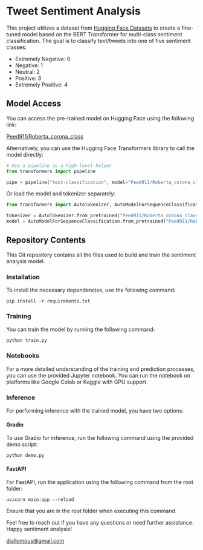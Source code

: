 # Tweet Sentiment Analysis

This project utilizes a dataset from [Hugging Face Datasets](https://huggingface.co/datasets/argilla/twitter-coronavirus) to create a fine-tuned model based on the BERT Transformer for multi-class sentiment classification. The goal is to classify text/tweets into one of five sentiment classes:

- Extremely Negative: 0
- Negative: 1
- Neutral: 2
- Positive: 3
- Extremely Positive: 4

## Model Access

You can access the pre-trained model on Hugging Face using the following link:

[Peed911/Roberta_corona_class](https://huggingface.co/Peed911/Roberta_corona_class)

Alternatively, you can use the Hugging Face Transformers library to call the model directly:

```python
# Use a pipeline as a high-level helper
from transformers import pipeline

pipe = pipeline("text-classification", model="Peed911/Roberta_corona_class")
```

Or load the model and tokenizer separately:

```python
from transformers import AutoTokenizer, AutoModelForSequenceClassification

tokenizer = AutoTokenizer.from_pretrained("Peed911/Roberta_corona_class")
model = AutoModelForSequenceClassification.from_pretrained("Peed911/Roberta_corona_class")
```

## Repository Contents

This Git repository contains all the files used to build and train the sentiment analysis model.

### Installation

To install the necessary dependencies, use the following command:

```
pip install -r requirements.txt
```

### Training

You can train the model by running the following command:

```
python train.py
```

### Notebooks

For a more detailed understanding of the training and prediction processes, you can use the provided Jupyter notebook. You can run the notebook on platforms like Google Colab or Kaggle with GPU support.

### Inference

For performing inference with the trained model, you have two options:

#### Gradio

To use Gradio for inference, run the following command using the provided demo script:

```
python demo.py
```

#### FastAPI

For FastAPI, run the application using the following command from the root folder:

```
uvicorn main:app --reload
```

Ensure that you are in the root folder when executing this command.

Feel free to reach out if you have any questions or need further assistance. Happy sentiment analysis!

diallomous@gmail.com
